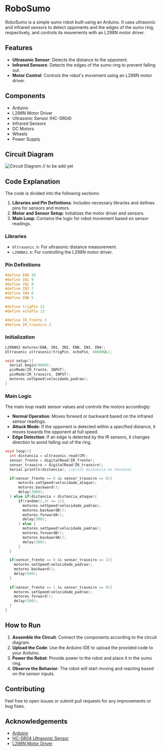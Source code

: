# RoboSumo

RoboSumo is a simple sumo robot built using an Arduino. It uses ultrasonic and infrared sensors to detect opponents and the edges of the sumo ring, respectively, and controls its movements with an L298N motor driver.

## Features

- **Ultrasonic Sensor**: Detects the distance to the opponent.
- **Infrared Sensors**: Detects the edges of the sumo ring to prevent falling out.
- **Motor Control**: Controls the robot's movement using an L298N motor driver.

## Components

- Arduino
- L298N Motor Driver
- Ultrasonic Sensor (HC-SR04)
- Infrared Sensors
- DC Motors
- Wheels
- Power Supply

## Circuit Diagram

![Circuit Diagram](circuit_diagram.png)  // to be add yet

## Code Explanation

The code is divided into the following sections:

1. **Libraries and Pin Definitions**: Includes necessary libraries and defines pins for sensors and motors.
2. **Motor and Sensor Setup**: Initializes the motor driver and sensors.
3. **Main Loop**: Contains the logic for robot movement based on sensor readings.

### Libraries

- `Ultrasonic.h`: For ultrasonic distance measurement.
- `L298NX2.h`: For controlling the L298N motor driver.

### Pin Definitions

```cpp
#define ENA 10
#define IN1 9
#define IN2 8
#define IN3 7
#define IN4 6
#define ENB 5

#define trigPin 12
#define echoPin 13

#define IR_frente 3
#define IR_traseiro 2
```

### Initialization

```cpp
L298NX2 motores(ENA, IN1, IN2, ENB, IN3, IN4);
Ultrasonic ultrasonic(trigPin, echoPin, 40000UL);

void setup(){
  Serial.begin(9600);
  pinMode(IR_frente, INPUT);
  pinMode(IR_traseiro, INPUT);
  motores.setSpeed(velocidade_padrao);
}
```

### Main Logic

The main loop reads sensor values and controls the motors accordingly:

- **Normal Operation**: Moves forward or backward based on the infrared sensor readings.
- **Attack Mode**: If the opponent is detected within a specified distance, it moves towards the opponent at full speed.
- **Edge Detection**: If an edge is detected by the IR sensors, it changes direction to avoid falling out of the ring.

```cpp
void loop(){
  int distancia = ultrasonic.read(CM);
  sensor_frente = digitalRead(IR_frente);
  sensor_traseiro = digitalRead(IR_traseiro);
  Serial.println(distancia); //print distancia no terminal

  if(sensor_frente == 0 && sensor_traseiro == 0){
      motores.setSpeed(velocidade_ataque);
      motores.backward();
      delay(2000);
  } else if(distancia > distancia_ataque){
      if(random(1,3) == 1){
        motores.setSpeed(velocidade_padrao);
        motores.backwardB();
        motores.forwardA();
        delay(300);  
      } else {
        motores.setSpeed(velocidade_padrao);
        motores.forwardB();
        motores.backwardA();
        delay(300);
      }
  }

  if(sensor_frente == 0 && sensor_traseiro == 1){
    motores.setSpeed(velocidade_padrao);
    motores.backward();
    delay(500);
  }
  
  if(sensor_frente == 1 && sensor_traseiro == 0){
    motores.setSpeed(velocidade_padrao);
    motores.forward();
    delay(500);
  }
}
```

## How to Run

1. **Assemble the Circuit**: Connect the components according to the circuit diagram.
2. **Upload the Code**: Use the Arduino IDE to upload the provided code to your Arduino.
3. **Power the Robot**: Provide power to the robot and place it in the sumo ring.
4. **Observe the Behavior**: The robot will start moving and reacting based on the sensor inputs.


## Contributing

Feel free to open issues or submit pull requests for any improvements or bug fixes.

## Acknowledgements

- [Arduino](https://www.arduino.cc/)
- [HC-SR04 Ultrasonic Sensor](https://www.electronicwings.com/sensors-modules/hc-sr04-ultrasonic-sensor)
- [L298N Motor Driver](https://www.electronicwings.com/arduino/l298n-motor-driver-module)

